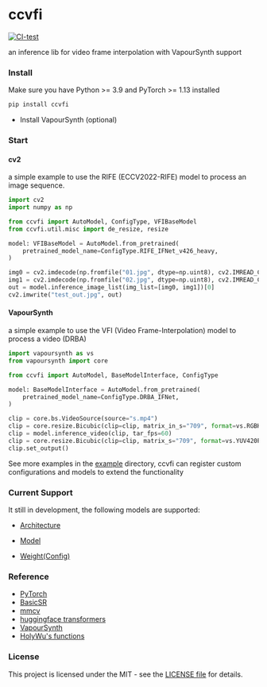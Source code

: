 # ccvfi

[![CI-test](https://github.com/TensoRaws/ccrestoration/actions/workflows/CI-test.yml/badge.svg)](https://github.com/TensoRaws/ccvfi/actions/workflows/CI-test.yml)

an inference lib for video frame interpolation with VapourSynth support

### Install

Make sure you have Python >= 3.9 and PyTorch >= 1.13 installed

```bash
pip install ccvfi
```

- Install VapourSynth (optional)

### Start

#### cv2

a simple example to use the RIFE (ECCV2022-RIFE) model to process an image sequence.

```python
import cv2
import numpy as np

from ccvfi import AutoModel, ConfigType, VFIBaseModel
from ccvfi.util.misc import de_resize, resize

model: VFIBaseModel = AutoModel.from_pretrained(
    pretrained_model_name=ConfigType.RIFE_IFNet_v426_heavy,
)

img0 = cv2.imdecode(np.fromfile("01.jpg", dtype=np.uint8), cv2.IMREAD_COLOR)
img1 = cv2.imdecode(np.fromfile("02.jpg", dtype=np.uint8), cv2.IMREAD_COLOR)
out = model.inference_image_list(img_list=[img0, img1])[0]
cv2.imwrite("test_out.jpg", out)
```

#### VapourSynth

a simple example to use the VFI (Video Frame-Interpolation) model to process a video (DRBA)

```python
import vapoursynth as vs
from vapoursynth import core

from ccvfi import AutoModel, BaseModelInterface, ConfigType

model: BaseModelInterface = AutoModel.from_pretrained(
    pretrained_model_name=ConfigType.DRBA_IFNet,
)

clip = core.bs.VideoSource(source="s.mp4")
clip = core.resize.Bicubic(clip=clip, matrix_in_s="709", format=vs.RGBH)
clip = model.inference_video(clip, tar_fps=60)
clip = core.resize.Bicubic(clip=clip, matrix_s="709", format=vs.YUV420P16)
clip.set_output()
```

See more examples in the [example](./example) directory, ccvfi can register custom configurations and models to extend the functionality

### Current Support

It still in development, the following models are supported:

- [Architecture](./ccrestoration/type/arch.py)

- [Model](./ccrestoration/type/model.py)

- [Weight(Config)](./ccrestoration/type/config.py)

### Reference

- [PyTorch](https://github.com/pytorch/pytorch)
- [BasicSR](https://github.com/XPixelGroup/BasicSR)
- [mmcv](https://github.com/open-mmlab/mmcv)
- [huggingface transformers](https://github.com/huggingface/transformers)
- [VapourSynth](https://www.vapoursynth.com/)
- [HolyWu's functions](https://github.com/HolyWu)

### License

This project is licensed under the MIT - see
the [LICENSE file](https://github.com/TensoRaws/ccvfi/blob/main/LICENSE) for details.
